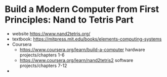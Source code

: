 # Build a Modern Computer from First Principles: Nand to Tetris Part #

* website https://www.nand2tetris.org/
* textbook: https://mitpress.mit.edu/books/elements-computing-systems
* Coursera
  * https://www.coursera.org/learn/build-a-computer hardware projects/chapters 1-6
  * https://www.coursera.org/learn/nand2tetris2 software projects/chapters 7-12
*